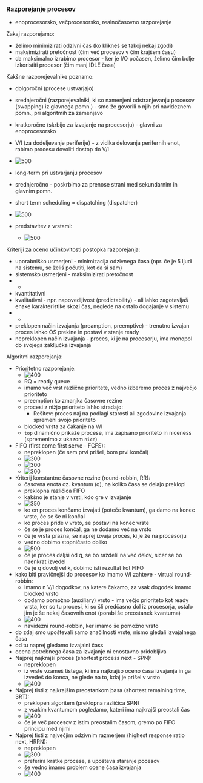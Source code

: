 ### Razporejanje procesov

- enoprocesorsko, večprocesorsko, realnočasovno razporejanje

Zakaj razporejamo:
- želimo minimizirati odzivni čas (ko klikneš se takoj nekaj zgodi)
- maksimizirati pretočnost (čim več procesov v čim krajšem času)
- da maksimalno izrabimo procesor - ker je I/O počasen, želimo čim bolje izkoristiti procesor (čim manj IDLE časa)

Kakšne razporejevalnike poznamo:
- dolgoročni (procese ustvarjajo)
- srednjeročni (razporejevalniki, ki so namenjeni odstranjevanju procesov (swapping) iz glavnega pomn.) - smo že govorili o njih pri navideznem pomn., pri algoritmih za zamenjavo
- kratkoročne (skrbijo za izvajanje na procesorju) - glavni za enoprocesorsko
- V/I (za dodeljevanje periferije) - z vidika delovanja perifernih enot, rabimo procesu dovoliti dostop do V/I

- ![500](../../Images/Pasted%20image%2020240506135152.png)
- long-term pri ustvarjanju procesov
- srednjeročno - poskrbimo za prenose strani med sekundarnim in glavnim pomn.
- short term scheduling = dispatching (dispatcher)
- ![500](../../Images/Pasted%20image%2020240506135344.png)
- predstavitev z vrstami:
	- ![500](../../Images/Pasted%20image%2020240506135444.png)

Kriteriji za oceno učinkovitosti postopka razporejanja:
- uporabniško usmerjeni - minimizacija odzivnega časa (npr. če je 5 ljudi na sistemu, se želiš počutiti, kot da si sam)
- sistemsko usmerjeni - maksimizirati pretočnost
- -
- kvantitativni
- kvalitativni - npr. napovedljivost (predictability) - ali lahko zagotavljaš enake karakteristike skozi čas, neglede na ostalo dogajanje v sistemu
- -
- preklopen način izvajanja (preamption, preemptive) - trenutno izvajan proces lahko OS prekine in postavi v stanje ready
- nepreklopen način izvajanja - proces, ki je na procesorju, ima monopol do svojega zaključka izvajanja

Algoritmi razporejanja:
- Prioritetno razporejanje:
	- ![400](../../Images/Pasted%20image%2020240506141747.png)
	- RQ = ready queue
	- imamo več vrst različne prioritete, vedno izberemo proces z največjo prioriteto
	- preemption ko zmanjka časovne rezine
	- procesi z nižjo prioriteto lahko stradajo:
		- Rešitev: proces naj na podlagi starosti ali zgodovine izvajanja spremeni svojo prioriteto
	- blocked vrsta za čakanje na V/I
	- `top` dinamično prikaže procese, ima zapisano prioriteto in niceness (spremenimo z ukazom `nice`)
- FIFO (first come first serve - FCFS):
	- nepreklopen (če sem prvi prišel, bom prvi končal)
	- ![300](../../Images/Pasted%20image%2020240506142226.png)
	- ![300](../../Images/Pasted%20image%2020240506145256.png)
	- ![300](../../Images/Pasted%20image%2020240506142756.png)
- Kriterij konstantne časovne rezine (round-robbin, RR):
	- časovna enota oz. kvantum (q), na koliko časa se delajo preklopi
	- preklopna različica FIFO
	- kakšno je stanje v vrsti, kdo gre v izvajanje
	- ![350](../../Images/Pasted%20image%2020240506143245.png)
	- ko en proces končamo izvajati (poteče kvantum), ga damo na konec vrste, če se še ni končal
	- ko proces pride v vrsto, se postavi na konec vrste
	- če se je proces končal, ga ne dodamo več na vrsto
	- če je vrsta prazna, se naprej izvaja proces, ki je že na procesorju
	- vedno dobimo stopničasto obliko
	- ![500](../../Images/Pasted%20image%2020240506143908.png)
	- če je proces daljši od q, se bo razdelil na več delov, sicer se bo naenkrat izvedel
	- če je q dovolj velik, dobimo isti rezultat kot FIFO
- kako biti pravičnejši do procesov ko imamo V/I zahteve - virtual round-robbin:
	- imamo n V/I dogodkov, na katere čakamo, za vsak dogodek imamo blocked vrsto
	- dodamo pomožno (auxiliary) vrsto - ima večjo prioriteto kot ready vrsta, ker so tu procesi, ki so šli predčasno dol iz procesorja, ostalo jim je še nekaj časovnih enot (porabi še preostanek kvantuma)
	- ![400](../../Images/Pasted%20image%2020240506144531.png)
	- navidezni round-robbin, ker imamo še pomožno vrsto
- do zdaj smo upoštevali samo značilnosti vrste, nismo gledali izvajalnega časa
- od tu naprej gledamo izvajalni čass
- ocena potrebnega časa za izvajanje ni enostavno pridobljiva
- Najprej najkrajši proces (shortest process next - SPN):
	- nepreklopen
	- iz vrste vzameš tistega, ki ima najkrajšo oceno časa izvajanja in ga izvedeš do konca, ne glede na to, kdaj je prišel v vrsto
	- ![400](../../Images/Pasted%20image%2020240506145005.png)
- Najprej tisti z najkrajšim preostankom þasa (shortest remaining time, SRT):
	- preklopen algoritem (preklopna različica SPN)
	- z vsakim kvantumom pogledamo, kateri ima najkrajši preostali čas
	- ![400](../../Images/Pasted%20image%2020240506145329.png)
	- če je več procesov z istim preostalim časom, gremo po FIFO principu med njimi
- Najprej tisti z največjim odzivnim razmerjem (highest response ratio next, HRRN):
	- nepreklopen
	- ![300](../../Images/Pasted%20image%2020240506145702.png)
	- preferira kratke procese, a upošteva staranje pocesov
	- še vedno imamo problem ocene časa izvajanja
	- ![400](../../Images/Pasted%20image%2020240506145747.png)